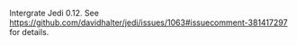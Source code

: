 Intergrate Jedi 0.12. See https://github.com/davidhalter/jedi/issues/1063#issuecomment-381417297 for details.